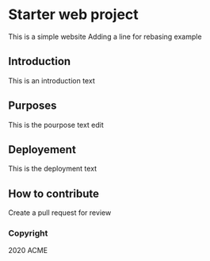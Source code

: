 # Starter web project
This is a simple website 
Adding a line for rebasing example

## Introduction
This is an introduction text

## Purposes
This is the pourpose text edit

## Deployement 
This is the deployment text

## How to contribute
Create a pull request for review

### Copyright
2020 ACME
